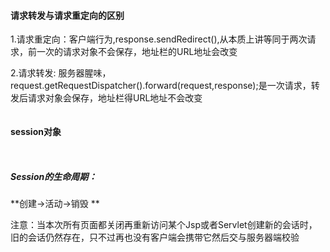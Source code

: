 <h4>请求转发与请求重定向的区别</h4>

1.请求重定向：客户端行为,response.sendRedirect(),从本质上讲等同于两次请求，前一次的请求对象不会保存，地址栏的URL地址会改变

2.请求转发: 服务器腥味，request.getRequestDispatcher().forward(request,response);是一次请求，转发后请求对象会保存，地址栏得URL地址不会改变


![]()

<h4>session对象</h4>

![]()

![]()

<h5>Session的生命周期：</h5>

**创建->活动->销毁 **

注意：当本次所有页面都关闭再重新访问某个Jsp或者Servlet创建新的会话时，旧的会话仍然存在，只不过再也没有客户端会携带它然后交与服务器端校验